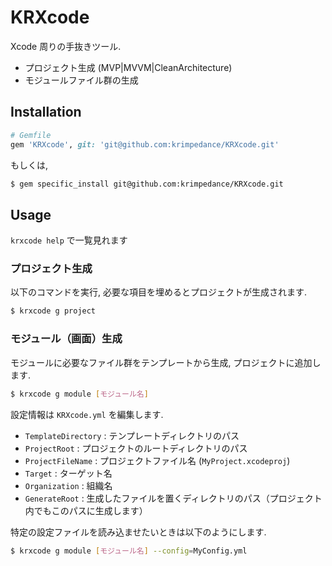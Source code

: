 # KRXcode

Xcode 周りの手抜きツール.

+ プロジェクト生成 (MVP|MVVM|CleanArchitecture)
+ モジュールファイル群の生成

## Installation

```ruby
# Gemfile
gem 'KRXcode', git: 'git@github.com:krimpedance/KRXcode.git'
```

もしくは,

```bash
$ gem specific_install git@github.com:krimpedance/KRXcode.git
```

## Usage

`krxcode help` で一覧見れます

### プロジェクト生成

以下のコマンドを実行, 必要な項目を埋めるとプロジェクトが生成されます.

```bash
$ krxcode g project
```

### モジュール（画面）生成

モジュールに必要なファイル群をテンプレートから生成, プロジェクトに追加します.

```bash
$ krxcode g module [モジュール名]
```

設定情報は `KRXcode.yml` を編集します.

+ `TemplateDirectory` : テンプレートディレクトリのパス
+ `ProjectRoot` : プロジェクトのルートディレクトリのパス
+ `ProjectFileName` : プロジェクトファイル名 (`MyProject.xcodeproj`)
+ `Target` : ターゲット名
+ `Organization` : 組織名
+ `GenerateRoot` : 生成したファイルを置くディレクトリのパス（プロジェクト内でもこのパスに生成します）

特定の設定ファイルを読み込ませたいときは以下のようにします.

```bash
$ krxcode g module [モジュール名] --config=MyConfig.yml
```
